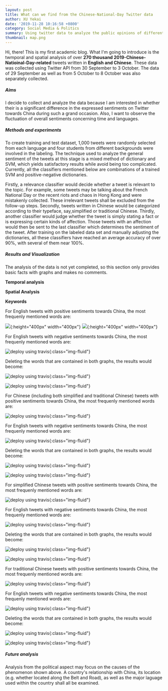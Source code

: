 ```yaml
---
layout: post
title: What can we find from the Chinese-National-Day Twitter data
author: XU Yekai
date: '2019-11-28 10:16:58 +0800'
category: Social Media & Politics
summary: Using twitter data to analyze the public opinions of different countries towards China during the 2019 Chinese National Day.
thumbnail: map.png
---
```


Hi, there! This is my first academic blog. What I'm going to introduce is the twmporal and spatial analysis of over **270 thousand 2019-Chinese-Natioinal-Day-related** tweets written in **English and Chinese**. These data was collected using Twitter API from 30 September to 3 October. The data of 29 September as well as from 5 October to 8 October was also separately collected.

##### Aims
I decide to collect and analyze the data because I am interested in whether their is a significant difference in the expressed sentiments on Twitter towards China during such a grand occasion. Also, I want to observe the fluctuation of overall sentiments concerning time and languages.

##### Methods and experiments
To create training and test dataset, 1,000 tweets were randomly selected from each language and four students from different backgrounds were involved in the labeling. The technique used to analyze the general sentiment of the tweets at this stage is a mixed method of dictionary and SVM, which yields satisfactory results while avoid being too complicated. Currently, all the classifiers mentioned below are combinations of a trained SVM and positive-negative dictionaries.

Firstly, a relevance classifier would decide whether a tweet is relevant to the topic. For example, some tweets may be talking about the French National Day or the recent riots and chaos in Hong Kong and were mistakenly collected. These irrelevant tweets shall be excluded from the follow-up steps. Secondly, tweets written in Chinese would be categorized according to their typeface, say,simplified or traditional Chinese. Thirdly, another classifier would judge whether the tweet is simply stating a fact or is expressing certain kinds of affection. Those tweets with an affection would then be sent to the last classifier which determines the sentiment of the tweet. After training on the labeled data set and manually adjusting the dictionaries, all these classifiers have reached an average accuracy of over 90%, with several of them near 100%.

##### Results and Visualization
The analysis of the data is not yet completed, so this section only provides basic facts with graphs and makes no comments.

**Temporal analysis**

**Spatial Analysis**

**Keywords**

For English tweets with positive sentiments towards China, the most frequenly mentioned words are:

![](/assets/img/posts/nationaldaytweets/tweets_pos_en.png){:height="400px" width="400px"} ![](/assets/img/posts/nationaldaytweets/tweets_neg_en.png){:height="400px" width="400px"}

For English tweets with negative sentiments towards China, the most frequenly mentioned words are:

![deploy using travis](/assets/img/posts/nationaldaytweets/tweets_neg_en.png){:class="img-fluid"}

Deleting the words that are contained in both graphs, the results would become:

![deploy using travis](/assets/img/posts/nationaldaytweets/tweets_pos_delcom_en.png){:class="img-fluid"}

![deploy using travis](/assets/img/posts/nationaldaytweets/tweets_neg_delcom_en.png){:class="img-fluid"}


For Chinese (including both simplified and traditional Chinese) tweets with positive sentiments towards China, the most frequenly mentioned words are:

![deploy using travis](/assets/img/posts/nationaldaytweets/tweets_pos_zh.png){:class="img-fluid"}

For English tweets with negative sentiments towards China, the most frequenly mentioned words are:

![deploy using travis](/assets/img/posts/nationaldaytweets/tweets_neg_zh.png){:class="img-fluid"}

Deleting the words that are contained in both graphs, the results would become:

![deploy using travis](/assets/img/posts/nationaldaytweets/tweets_pos_delcom_zh.png){:class="img-fluid"}

![deploy using travis](/assets/img/posts/nationaldaytweets/tweets_neg_delcom_zh.png){:class="img-fluid"}


For simplified Chinese tweets with positive sentiments towards China, the most frequenly mentioned words are:

![deploy using travis](/assets/img/posts/nationaldaytweets/tweets_pos_zhs.png){:class="img-fluid"}

For English tweets with negative sentiments towards China, the most frequenly mentioned words are:

![deploy using travis](/assets/img/posts/nationaldaytweets/tweets_neg_zhs.png){:class="img-fluid"}

Deleting the words that are contained in both graphs, the results would become:

![deploy using travis](/assets/img/posts/nationaldaytweets/tweets_pos_delcom_zhs.png){:class="img-fluid"}

![deploy using travis](/assets/img/posts/nationaldaytweets/tweets_neg_delcom_zhs.png){:class="img-fluid"}


For traditional Chinese tweets with positive sentiments towards China, the most frequenly mentioned words are:

![deploy using travis](/assets/img/posts/nationaldaytweets/tweets_pos_zht.png){:class="img-fluid"}

For English tweets with negative sentiments towards China, the most frequenly mentioned words are:

![deploy using travis](/assets/img/posts/nationaldaytweets/tweets_neg_zht.png){:class="img-fluid"}

Deleting the words that are contained in both graphs, the results would become:

![deploy using travis](/assets/img/posts/nationaldaytweets/tweets_pos_delcom_zht.png){:class="img-fluid"}

![deploy using travis](/assets/img/posts/nationaldaytweets/tweets_neg_delcom_zht.png){:class="img-fluid"}

##### Future analysis
Analysis from the political aspect may focus on the causes of the phenomenon shown above. A country's relationship with China, its location (e.g. whether located along the Belt and Road), as well as the major laguage used within the country shall all be examined.